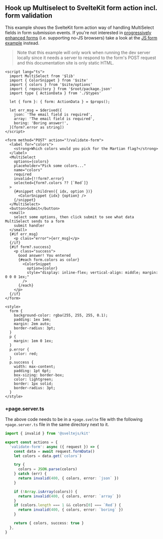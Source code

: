 <script>
  // import hljs from 'highlight.js/lib/common'
  // import 'highlight.js/styles/vs2015.css'
  // import server_code from './+page.server.ts?raw'
</script>

## Hook up Multiselect to SvelteKit form action incl. form validation

This example shows the SvelteKit form action way of handling MultiSelect fields in form submission events. If you're not interested in [progressively enhanced forms](https://kit.svelte.dev/docs/form-actions#progressive-enhancement) (i.e. supporting no-JS browsers) take a look at the [JS form example](form) instead.

> Note that this example will only work when running the dev server locally since it needs
> a server to respond to the form's POST request and this documentation site is only static
> HTML.

```svelte example stackblitz
<script lang="ts">
  import MultiSelect from '$lib'
  import { ColorSnippet } from '$site'
  import { colors } from '$site/options'
  import { repository } from '$root/package.json'
  import type { ActionData } from './$types'

  let { form }: { form: ActionData } = $props();

  let err_msg = $derived({
    json: 'The email field is required',
    array: 'The email field is required',
    boring: 'Boring answer!',
  }[form?.error as string])
</script>

<form method="POST" action="?/validate-form">
  <label for="colors">
    <strong>Which colors would you pick for the Martian flag?</strong>
  </label>
  <MultiSelect
    options={colors}
    placeholder="Pick some colors..."
    name="colors"
    required
    invalid={!!form?.error}
    selected={form?.colors ?? [`Red`]}
  >
    {#snippet children({ idx, option })}
      <ColorSnippet {idx} {option} />
    {/snippet}
  </MultiSelect>
  <button>Submit</button>
  <small>
    select some options, then click submit to see what data MultiSelect sends to a form
    submit handler
  </small>
  {#if err_msg}
    <p class="error">{err_msg}</p>
  {/if}
  {#if form?.success}
    <p class="success">
      Good answer! You entered
      {#each form.colors as color}
        <ColorSnippet
          option={color}
          style="display: inline-flex; vertical-align: middle; margin: 0 0 0 1ex;"
        />
      {/each}
    </p>
  {/if}
</form>

<style>
  form {
    background-color: rgba(255, 255, 255, 0.1);
    padding: 1ex 1em;
    margin: 2em auto;
    border-radius: 3pt;
  }
  p {
    margin: 1em 0 1ex;
  }
  p.error {
    color: red;
  }
  p.success {
    width: max-content;
    padding: 1pt 6pt;
    box-sizing: border-box;
    color: lightgreen;
    border: 1px solid;
    border-radius: 3pt;
  }
</style>
```

### +page.server.ts

The above code needs to be in a `+page.svelte` file with the following `+page.server.ts` file in the same directory next to it.

```ts
import { invalid } from '@sveltejs/kit'

export const actions = {
  'validate-form': async ({ request }) => {
    const data = await request.formData()
    let colors = data.get(`colors`)

    try {
      colors = JSON.parse(colors)
    } catch (err) {
      return invalid(400, { colors, error: `json` })
    }

    if (!Array.isArray(colors)) {
      return invalid(400, { colors, error: `array` })
    }
    if (colors.length === 1 && colors[0] === `Red`) {
      return invalid(400, { colors, error: `boring` })
    }

    return { colors, success: true }
  },
}
```
